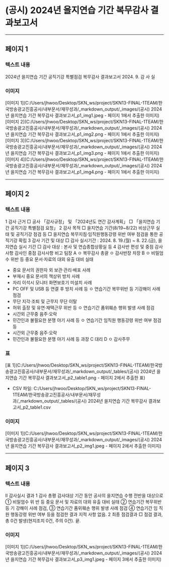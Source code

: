 # (공시) 2024년 을지연습 기간 복무감사 결과보고서

---

## 페이지 1
### 텍스트 내용
2024년 을지연습 기간 공직기강
특별점검 복무감사 결과보고서
2024. 9.
감  사  실
### 이미지
[이미지 1](C:/Users/jhwoo/Desktop/SKN_ws/project/SKN13-FINAL-1TEAM/한국방송광고진흥공사/내부문서/재무성과/_markdown_output/_images/(공시) 2024년 을지연습 기간 복무감사 결과보고서_p1_img1.jpeg - 페이지 1에서 추출한 이미지)
[이미지 2](C:/Users/jhwoo/Desktop/SKN_ws/project/SKN13-FINAL-1TEAM/한국방송광고진흥공사/내부문서/재무성과/_markdown_output/_images/(공시) 2024년 을지연습 기간 복무감사 결과보고서_p1_img2.png - 페이지 1에서 추출한 이미지)
[이미지 3](C:/Users/jhwoo/Desktop/SKN_ws/project/SKN13-FINAL-1TEAM/한국방송광고진흥공사/내부문서/재무성과/_markdown_output/_images/(공시) 2024년 을지연습 기간 복무감사 결과보고서_p1_img3.png - 페이지 1에서 추출한 이미지)
[이미지 4](C:/Users/jhwoo/Desktop/SKN_ws/project/SKN13-FINAL-1TEAM/한국방송광고진흥공사/내부문서/재무성과/_markdown_output/_images/(공시) 2024년 을지연습 기간 복무감사 결과보고서_p1_img4.png - 페이지 1에서 추출한 이미지)

---

## 페이지 2
### 텍스트 내용
1  감사 근거
 □ 공사 「감사규정」 및 「2024년도 연간 감사계획」
 □ 「을지연습 기간 공직기강 특별점검 요청」
 2  감사 목적
 □ 을지연습 기간(8/19~8/22) 비상근무 실태 및 공직기강 점검 등
 □ 을지연습 복무지침·임직원행동강령 위반 여부 점검을 통한 공직기강 확립
 3  감사 기간 및 대상 
 □ 감사 실시기간 : 2024. 8. 19.(월) ~ 8. 22.(금), 을지연습 실시 기간
 □ 감사 대상 : 본사 및 연습종합상황실 등
4  감사반 편성 및 중점 감사사항
감사인
중점 감사사항
비고
팀장 A
ㅇ 복무감사 총괄
ㅇ 감사반장
차장 B
ㅇ 비밀엄수 위반 등 중요 문서‧자료의 대외 유출 대비 실태
  - 중요 문서의 권한자 외 보관‧관리‧배포 사례
  - 부재시 중요 문서의 책상위 방치 사례
  - 자리 이석시 모니터 화면보호기 미설치 사례
  - PC OFF 및 USB 등 연결 후 방치 사례 등
ㅇ 연습기간 복무위반 등 기강해이 사례 점검
  - 무단 지각‧조퇴 및 근무지 무단 이탈
  - 허위 출장 및 유연·재택근무 위반 등
ㅇ 연습기간 품위훼손 행위 발생 사례 점검
  - 시간외 근무중 음주‧오락
  - 민간인과 불필요한 분쟁 야기 사례 등
ㅇ 연습기간 임직원 행동강령 위반 여부 점검 등
  - 시간외 근무중 음주‧오락
  - 민간인과 불필요한 분쟁 야기 사례 등
과장 C
대리 D
ㅇ 감사주무
### 표
[표 1](C:/Users/jhwoo/Desktop/SKN_ws/project/SKN13-FINAL-1TEAM/한국방송광고진흥공사/내부문서/재무성과/_markdown_output/_tables/(공시) 2024년 을지연습 기간 복무감사 결과보고서_p2_table1.png - 페이지 2에서 추출한 표)
- CSV 파일: C:/Users/jhwoo/Desktop/SKN_ws/project/SKN13-FINAL-1TEAM/한국방송광고진흥공사/내부문서/재무성과/_markdown_output/_tables/(공시) 2024년 을지연습 기간 복무감사 결과보고서_p2_table1.csv
### 이미지
[이미지 1](C:/Users/jhwoo/Desktop/SKN_ws/project/SKN13-FINAL-1TEAM/한국방송광고진흥공사/내부문서/재무성과/_markdown_output/_images/(공시) 2024년 을지연습 기간 복무감사 결과보고서_p2_img1.jpeg - 페이지 2에서 추출한 이미지)

---

## 페이지 3
### 텍스트 내용
Ⅱ
 감사실시 결과
 1  감사 총평
감사대상 기간 동안 공사의 을지연습 수행 전반을 대상으로 ① 비밀엄수 위
반 등 중요 문서 및 자료의 대외 유출 대비 실태 ② 연습기간 복무위반 등 기
강해이 사례 점검, ③ 연습기간 품위훼손 행위 발생 사례 점검 ④ 연습기간 임
직원 행동강령 위반 여부 등을 점검한 결과 지적 사항 없음.
 2  최종 점검결과
 □ 점검 결과, 총 0건 발생(현지조치 0건, 주의 0건).  끝.
### 이미지
[이미지 1](C:/Users/jhwoo/Desktop/SKN_ws/project/SKN13-FINAL-1TEAM/한국방송광고진흥공사/내부문서/재무성과/_markdown_output/_images/(공시) 2024년 을지연습 기간 복무감사 결과보고서_p3_img1.jpeg - 페이지 3에서 추출한 이미지)